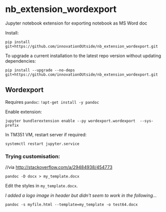# nb_extension_wordexport
Jupyter notebook extension for exporting notebook as MS Word doc

Install:

`pip install git+https://github.com/innovationOUtside/nb_extension_wordexport.git`

To upgrade a current installation to the latest repo version without updating dependencies:

`pip install --upgrade --no-deps git+https://github.com/innovationOUtside/nb_extension_wordexport.git`

## Wordexport

Requires `pandoc`: `!apt-get install -y pandoc`

Enable extension:

`jupyter bundlerextension enable --py wordexport.wordexport  --sys-prefix`

In TM351 VM, restart server if required:

`systemctl restart jupyter.service`


### Trying customisation:

//via http://stackoverflow.com/a/29484938/454773

`pandoc -D docx > my_template.docx`

Edit the styles in `my_template.docx`.

*I added a logo image in header but didn't seem to work in the following...*

`pandoc -s myfile.html --template=my_template -o test64.docx`

